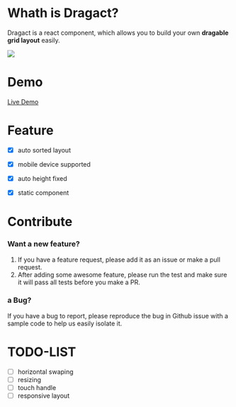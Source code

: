 # Whath is Dragact?

Dragact is a react component, which allows you to build your own **dragable grid layout** easily.

![](https://github.com/215566435/React-dragger-layout/blob/master/example/image/NormalLayoutDemo.gif)


# Demo
[Live Demo](http://htmlpreview.github.io/?https://github.com/215566435/React-dragger-layout/blob/master/build/index.html)


# Feature
- [x] auto sorted layout
- [x] mobile device supported
- [x] auto height fixed
- [x] static component




# Contribute

### Want a new feature?
1. If you have a feature request, please add it as an issue or make a pull request.
2. After adding some awesome feature, please run the test and make sure it will pass all tests before you make a PR.

### a Bug?
If you have a bug to report, please reproduce the bug in Github issue with a sample code to help us easily isolate it.




# TODO-LIST
- [ ] horizontal swaping
- [ ] resizing
- [ ] touch handle
- [ ] responsive layout